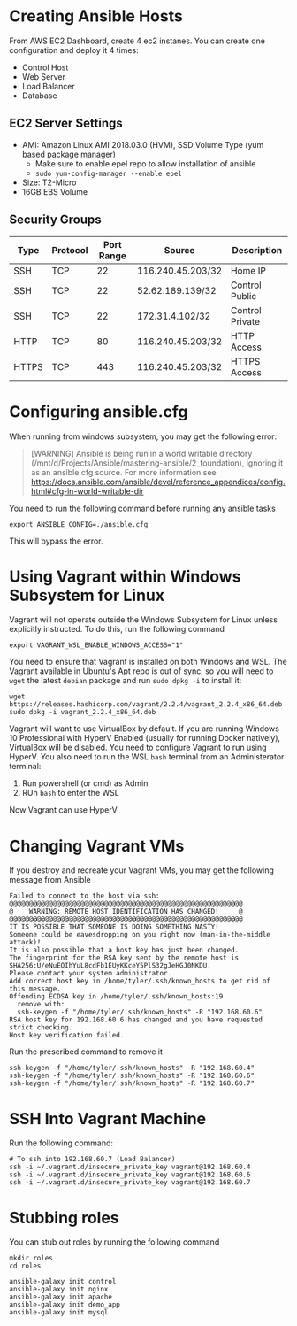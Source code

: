 # Creating Ansible Hosts #

From AWS EC2 Dashboard, create 4 ec2 instanes. You can create one configuration and deploy it 4 times:

* Control Host
* Web Server
* Load Balancer
* Database

## EC2 Server Settings ##

* AMI: Amazon Linux AMI 2018.03.0 (HVM), SSD Volume Type  (yum based package manager)
    * Make sure to enable epel repo to allow installation of ansible
    * `sudo yum-config-manager --enable epel`
* Size: T2-Micro
* 16GB EBS Volume

## Security Groups ##

| Type  | Protocol | Port Range | Source            | Description     |
| ----- | -------- | ---------- | ----------------- | --------------- |
| SSH   | TCP      | 22         | 116.240.45.203/32 | Home IP         |
| SSH   | TCP      | 22         | 52.62.189.139/32  | Control Public  |
| SSH   | TCP      | 22         | 172.31.4.102/32   | Control Private |
| HTTP  | TCP      | 80         | 116.240.45.203/32 | HTTP Access     |
| HTTPS | TCP      | 443        | 116.240.45.203/32 | HTTPS Access    |

# Configuring ansible.cfg #

When running from windows subsystem, you may get the following error:

>  [WARNING] Ansible is being run in a world writable directory (/mnt/d/Projects/Ansible/mastering-ansible/2_foundation), ignoring it as an ansible.cfg source. For more information see https://docs.ansible.com/ansible/devel/reference_appendices/config.html#cfg-in-world-writable-dir

You need to run the following command before running any ansible tasks

```
export ANSIBLE_CONFIG=./ansible.cfg
```

This will bypass the error.

# Using Vagrant within Windows Subsystem for Linux #

Vagrant will not operate outside the Windows Subsystem for Linux unless explicitly
instructed. To do this, run the following command

```
export VAGRANT_WSL_ENABLE_WINDOWS_ACCESS="1"
```

You need to ensure that Vagrant is installed on both Windows and WSL. The Vagrant available in Ubuntu's Apt repo is out of sync, so you will need to `wget` the latest `debian` package and run `sudo dpkg -i` to install it:

```
wget https://releases.hashicorp.com/vagrant/2.2.4/vagrant_2.2.4_x86_64.deb
sudo dpkg -i vagrant_2.2.4_x86_64.deb
```

Vagrant will want to use VirtualBox by default. If you are running Windows 10 Professional with HyperV Enabled (usually for running Docker natively), VirtualBox will be disabled. You need to configure Vagrant to run using HyperV. You also need to run the WSL `bash` terminal from an Administerator terminal:

1. Run powershell (or cmd) as Admin
2. RUn `bash` to enter the WSL

Now Vagrant can use HyperV


# Changing Vagrant VMs #

If you destroy and recreate your Vagrant VMs, you may get the following message from Ansible

```
Failed to connect to the host via ssh:
@@@@@@@@@@@@@@@@@@@@@@@@@@@@@@@@@@@@@@@@@@@@@@@@@@@@@@@@@@@
@    WARNING: REMOTE HOST IDENTIFICATION HAS CHANGED!     @
@@@@@@@@@@@@@@@@@@@@@@@@@@@@@@@@@@@@@@@@@@@@@@@@@@@@@@@@@@@
IT IS POSSIBLE THAT SOMEONE IS DOING SOMETHING NASTY!
Someone could be eavesdropping on you right now (man-in-the-middle attack)!
It is also possible that a host key has just been changed.
The fingerprint for the RSA key sent by the remote host is
SHA256:U/eNuEQIhYuL8cdFb1EUyKKceY5PlS32gJeHGJ0NKDU.
Please contact your system administrator.
Add correct host key in /home/tyler/.ssh/known_hosts to get rid of this message.
Offending ECDSA key in /home/tyler/.ssh/known_hosts:19
  remove with:
  ssh-keygen -f "/home/tyler/.ssh/known_hosts" -R "192.168.60.6"
RSA host key for 192.168.60.6 has changed and you have requested strict checking.
Host key verification failed.
```

Run the prescribed command to remove it

```
ssh-keygen -f "/home/tyler/.ssh/known_hosts" -R "192.168.60.4"
ssh-keygen -f "/home/tyler/.ssh/known_hosts" -R "192.168.60.6"
ssh-keygen -f "/home/tyler/.ssh/known_hosts" -R "192.168.60.7"
```

# SSH Into Vagrant Machine #

Run the following command:

```
# To ssh into 192.168.60.7 (Load Balancer)
ssh -i ~/.vagrant.d/insecure_private_key vagrant@192.168.60.4
ssh -i ~/.vagrant.d/insecure_private_key vagrant@192.168.60.6
ssh -i ~/.vagrant.d/insecure_private_key vagrant@192.168.60.7
```

# Stubbing roles #

You can stub out roles by running the following command

```
mkdir roles
cd roles

ansible-galaxy init control
ansible-galaxy init nginx
ansible-galaxy init apache
ansible-galaxy init demo_app
ansible-galaxy init mysql
```
